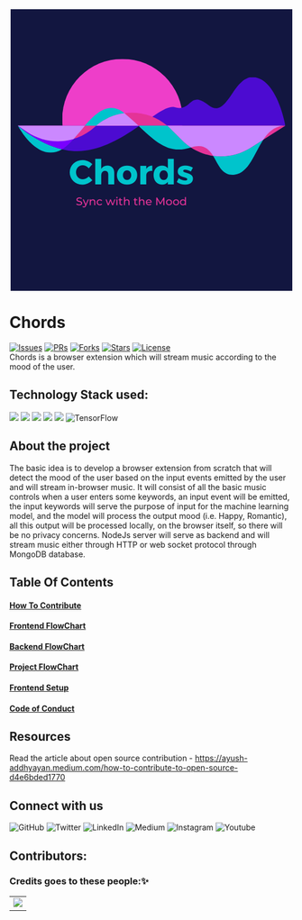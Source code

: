 <div align="center"> <img align="center" alt="Chords" src="Resources\Logos\Main-Logo.png" height='500' width='500'></div>

# Chords


[![Issues](https://img.shields.io/github/issues/Ayush-projects/chords)](https://github.com/Ayush-projects/chords)
[![PRs](https://img.shields.io/github/issues-pr/Ayush-projects/chords)](https://github.com/Ayush-projects/chords/pulls)
[![Forks](https://img.shields.io/github/forks/Ayush-projects/chords?style=social)](https://github.com/Ayush-projects/chords/network/members) 
[![Stars](https://img.shields.io/github/stars/Ayush-projects/chords?style=social)](https://github.com/Ayush-projects/chords/stargazers)
[![License](https://img.shields.io/github/license/Ayush-projects/chords)](https://github.com/Ayush-projects/chords/blob/main/LICENSE)<br>
Chords is a browser extension which will stream music according to the mood of the user.

## Technology Stack used:


<img src="https://img.shields.io/badge/html5%20-%23E34F26.svg?&style=for-the-badge&logo=html5&logoColor=white"/> <img src="https://img.shields.io/badge/css3%20-%231572B6.svg?&style=for-the-badge&logo=css3&logoColor=white"/>  <img src="https://img.shields.io/badge/javascript%20-%23323330.svg?&style=for-the-badge&logo=javascript&logoColor=%23F7DF1E"/>
<img src="https://img.shields.io/badge/node.js%20-%2343853D.svg?&style=for-the-badge&logo=node.js&logoColor=white"/> <img src ="https://img.shields.io/badge/MongoDB-%234ea94b.svg?&style=for-the-badge&logo=mongodb&logoColor=white"/> <img alt="TensorFlow" src="https://img.shields.io/badge/TensorFlow%20-%23FF6F00.svg?&style=for-the-badge&logo=TensorFlow&logoColor=white" />


## About the project

The basic idea is to develop a browser extension from scratch that will detect the mood of the user based on the input events emitted by the user and will stream in-browser music.
It will consist of all the basic music controls when a user enters some keywords, an input event will be emitted, the input keywords will serve the purpose of input for 
the machine learning model, and the model will process the output mood (i.e. Happy, Romantic), all this output will be processed locally, on the browser itself, so there will be no
privacy concerns. NodeJs server will serve as backend and will stream music either through HTTP or web socket protocol through MongoDB database.

## Table Of Contents


#### [How To Contribute](/Documentation/HowToContribute.md "How To Contribute")<br>
#### [Frontend FlowChart](/Documentation/FrontEndFlowChart.md "Frontend FlowChart")<br>
#### [Backend FlowChart](/Documentation/BackendFlowChart.md "Backend FlowChart")<br>
#### [Project FlowChart](/Documentation/ProjectFlowChart.md "Project FlowChart")<br>
#### [Frontend Setup](/Documentation/FrontEndSetup.md "Frontend Setup")<br>
#### [Code of Conduct](/Documentation/code_of_conduct.md "Code of Conduct")<br>



## Resources

Read the article about open source contribution - https://ayush-addhyayan.medium.com/how-to-contribute-to-open-source-d4e6bded1770

## Connect with us

<img alt="GitHub" src="https://img.shields.io/badge/github%20-%23121011.svg?&style=for-the-badge&logo=github&logoColor=white"/> <img alt="Twitter" src="https://img.shields.io/badge/twitter%20-%231DA1F2.svg?&style=for-the-badge&logo=Twitter&logoColor=white"/> <img alt="LinkedIn" src="https://img.shields.io/badge/linkedin%20-%230077B5.svg?&style=for-the-badge&logo=linkedin&logoColor=white"/> <img alt="Medium" src="https://img.shields.io/badge/Medium%20-%23000000.svg?&style=for-the-badge&logo=Medium&logoColor=white"/> 	<img alt="Instagram" src="https://img.shields.io/badge/instagram%20-%23E4405F.svg?&style=for-the-badge&logo=Instagram&logoColor=white"/> <img alt="Youtube" src="https://img.shields.io/badge/youtube%20-%23FF0000.svg?&style=for-the-badge&logo=YouTube&logoColor=white"/>


## Contributors:

### Credits goes to these people:✨

<table>
	<tr>
		<td>
 <a href="https://github.com/Ayush-projects/chords/graphs/contributors">
  <img src="https://contrib.rocks/image?repo=Ayush-projects/chords" />
</a>
		</td>
	</tr>
</table>

